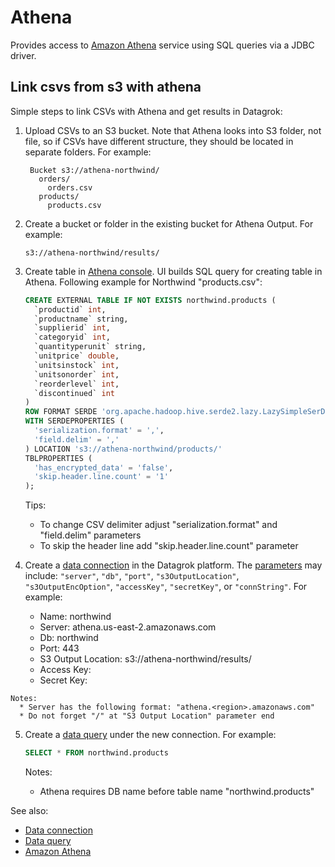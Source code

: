 <!-- TITLE: Athena -->
<!-- SUBTITLE: -->

# Athena

Provides access to [Amazon Athena](https://docs.aws.amazon.com/athena/latest/ug/what-is.html) service
using SQL queries via a JDBC driver.

## Link csvs from s3 with athena

Simple steps to link CSVs with Athena and get results in Datagrok:

  1. Upload CSVs to an S3 bucket. Note that Athena looks into S3 folder, not file, so if CSVs have different 
     structure, they should be located in separate folders.
     For example:
     ```
      Bucket s3://athena-northwind/
        orders/
          orders.csv
        products/
          products.csv
     ```
  2. Create a bucket or folder in the existing bucket for Athena Output.
     For example:
     ```
     s3://athena-northwind/results/
     ```
  3. Create table in [Athena console](https://console.aws.amazon.com/athena). UI builds SQL query for creating
     table in Athena.
     Following example for Northwind "products.csv":
     
     ```sql
     CREATE EXTERNAL TABLE IF NOT EXISTS northwind.products (
       `productid` int,
       `productname` string,
       `supplierid` int,
       `categoryid` int,
       `quantityperunit` string,
       `unitprice` double,
       `unitsinstock` int,
       `unitsonorder` int,
       `reorderlevel` int,
       `discontinued` int
     )
     ROW FORMAT SERDE 'org.apache.hadoop.hive.serde2.lazy.LazySimpleSerDe'
     WITH SERDEPROPERTIES (
       'serialization.format' = ',',
       'field.delim' = ','
     ) LOCATION 's3://athena-northwind/products/'
     TBLPROPERTIES (
       'has_encrypted_data' = 'false',
       'skip.header.line.count' = '1'
     );
     ```
     
     Tips: 
       * To change CSV delimiter adjust "serialization.format" and "field.delim" parameters
       * To skip the header line add "skip.header.line.count" parameter
  4. Create a [data connection](../data-connection.md) in the Datagrok platform. The <a href="#" id="parameters">parameters</a> may include: `"server"`, `"db"`, `"port"`, `"s3OutputLocation"`, `"s3OutputEncOption"`, `"accessKey"`, `"secretKey"`, or `"connString"`.
     For example:
      - Name: northwind
      - Server: athena.us-east-2.amazonaws.com
      - Db: northwind
      - Port: 443
      - S3 Output Location: s3://athena-northwind/results/
      - Access Key: <key>
      - Secret Key: <secret>
      
    Notes:
      * Server has the following format: "athena.<region>.amazonaws.com"
      * Do not forget "/" at "S3 Output Location" parameter end 
      
  5. Create a [data query](../data-query.md) under the new connection.
     For example: 
     ```sql
     SELECT * FROM northwind.products
     ```
 
     Notes:
       * Athena requires DB name before table name "northwind.products"
       
       
See also:

  * [Data connection](../data-connection.md)
  * [Data query](../data-query.md)
  * [Amazon Athena](https://docs.aws.amazon.com/athena/latest/ug/what-is.html)
 